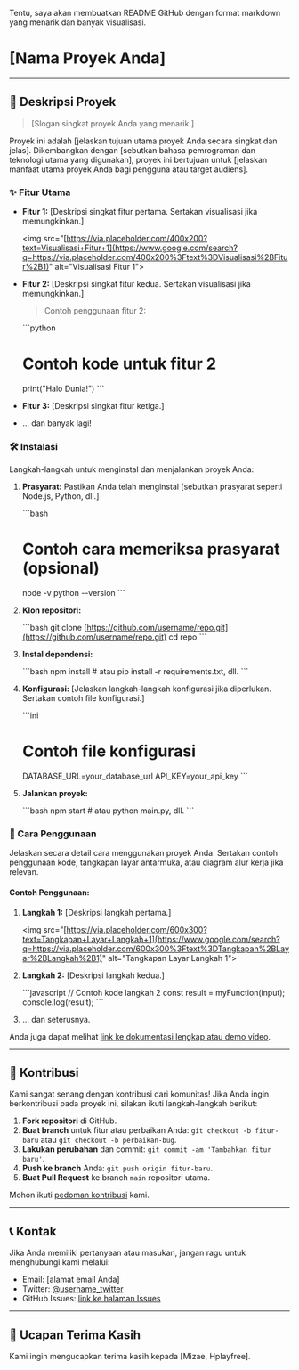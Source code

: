 Tentu, saya akan membuatkan README GitHub dengan format markdown yang menarik dan banyak visualisasi.

# [Nama Proyek Anda]

[](https://www.google.com/search?q=https://link-gambar-proyek-anda)

[](https://www.google.com/search?q=https://example.com/build)
[](https://opensource.org/licenses/MIT)
[](https://www.google.com/search?q=https://github.com/username/repo/stargazers)

-----

## 🌟 Deskripsi Proyek

> [Slogan singkat proyek Anda yang menarik.]

Proyek ini adalah [jelaskan tujuan utama proyek Anda secara singkat dan jelas]. Dikembangkan dengan [sebutkan bahasa pemrograman dan teknologi utama yang digunakan], proyek ini bertujuan untuk [jelaskan manfaat utama proyek Anda bagi pengguna atau target audiens].

### ✨ Fitur Utama

  * **Fitur 1:** [Deskripsi singkat fitur pertama. Sertakan visualisasi jika memungkinkan.]

    \<img src="[https://via.placeholder.com/400x200?text=Visualisasi+Fitur+1](https://www.google.com/search?q=https://via.placeholder.com/400x200%3Ftext%3DVisualisasi%2BFitur%2B1)" alt="Visualisasi Fitur 1"\>

  * **Fitur 2:** [Deskripsi singkat fitur kedua. Sertakan visualisasi jika memungkinkan.]

    > Contoh penggunaan fitur 2:

    \`\`\`python

    # Contoh kode untuk fitur 2

    print("Halo Dunia\!")
    \`\`\`

  * **Fitur 3:** [Deskripsi singkat fitur ketiga.]

  * ... dan banyak lagi\!

### 🛠️ Instalasi

Langkah-langkah untuk menginstal dan menjalankan proyek Anda:

1.  **Prasyarat:** Pastikan Anda telah menginstal [sebutkan prasyarat seperti Node.js, Python, dll.]

    \`\`\`bash

    # Contoh cara memeriksa prasyarat (opsional)

    node -v
    python --version
    \`\`\`

2.  **Klon repositori:**

    \`\`\`bash
    git clone [https://github.com/username/repo.git](https://github.com/username/repo.git)
    cd repo
    \`\`\`

3.  **Instal dependensi:**

    \`\`\`bash
    npm install  \# atau pip install -r requirements.txt, dll.
    \`\`\`

4.  **Konfigurasi:** [Jelaskan langkah-langkah konfigurasi jika diperlukan. Sertakan contoh file konfigurasi.]

    \`\`\`ini

    # Contoh file konfigurasi

    DATABASE\_URL=your\_database\_url
    API\_KEY=your\_api\_key
    \`\`\`

5.  **Jalankan proyek:**

    \`\`\`bash
    npm start  \# atau python main.py, dll.
    \`\`\`

### 🚀 Cara Penggunaan

Jelaskan secara detail cara menggunakan proyek Anda. Sertakan contoh penggunaan kode, tangkapan layar antarmuka, atau diagram alur kerja jika relevan.

#### Contoh Penggunaan:

1.  **Langkah 1:** [Deskripsi langkah pertama.]

    \<img src="[https://via.placeholder.com/600x300?text=Tangkapan+Layar+Langkah+1](https://www.google.com/search?q=https://via.placeholder.com/600x300%3Ftext%3DTangkapan%2BLayar%2BLangkah%2B1)" alt="Tangkapan Layar Langkah 1"\>

2.  **Langkah 2:** [Deskripsi langkah kedua.]

    \`\`\`javascript
    // Contoh kode langkah 2
    const result = myFunction(input);
    console.log(result);
    \`\`\`

3.  ... dan seterusnya.

Anda juga dapat melihat [link ke dokumentasi lengkap atau demo video](https://www.google.com/search?q=https://example.com/dokumentasi).

-----

## 🤝 Kontribusi

Kami sangat senang dengan kontribusi dari komunitas\! Jika Anda ingin berkontribusi pada proyek ini, silakan ikuti langkah-langkah berikut:

1.  **Fork repositori** di GitHub.
2.  **Buat branch** untuk fitur atau perbaikan Anda: `git checkout -b fitur-baru` atau `git checkout -b perbaikan-bug`.
3.  **Lakukan perubahan** dan commit: `git commit -am 'Tambahkan fitur baru'`.
4.  **Push ke branch** Anda: `git push origin fitur-baru`.
5.  **Buat Pull Request** ke branch `main` repositori utama.

Mohon ikuti [pedoman kontribusi](https://www.google.com/search?q=https://example.com/kontribusi) kami.

-----

## 📞 Kontak

Jika Anda memiliki pertanyaan atau masukan, jangan ragu untuk menghubungi kami melalui:

  * Email: [alamat email Anda]
  * Twitter: [@username\_twitter](https://www.google.com/search?q=https://twitter.com/username_twitter)
  * GitHub Issues: [link ke halaman Issues](https://www.google.com/search?q=https://github.com/username/repo/issues)

-----

## 🙏 Ucapan Terima Kasih

Kami ingin mengucapkan terima kasih kepada [Mizae, Hplayfree].

